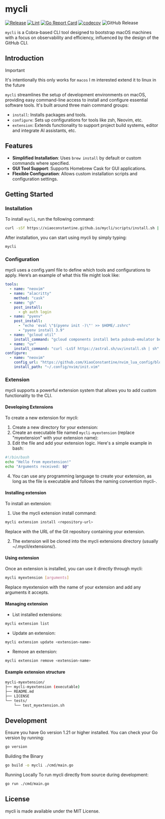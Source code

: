 # mycli


[![Release](https://github.com/XiaoConstantine/mycli/actions/workflows/release.yml/badge.svg)](https://github.com/XiaoConstantine/mycli/actions/workflows/release.yml)
[![Lint](https://github.com/XiaoConstantine/mycli/actions/workflows/lint.yml/badge.svg)](https://github.com/XiaoConstantine/mycli/actions/workflows/lint.yml)
[![Go Report Card](https://goreportcard.com/badge/github.com/XiaoConstantine/mycli)](https://goreportcard.com/report/github.com/XiaoConstantine/mycli)
[![codecov](https://codecov.io/gh/XiaoConstantine/mycli/graph/badge.svg?token=XL61J6R9T1)](https://codecov.io/gh/XiaoConstantine/mycli)
![GitHub Release](https://img.shields.io/github/v/release/XiaoConstantine/mycli)



`mycli` is a Cobra-based CLI tool designed to bootstrap macOS machines with a focus on observability and efficiency, influenced by the design of the GitHub CLI.


## Introduction

>[!IMPORTANT]
>It's intentionally this only works for `macos` I m interested extend it to linux in the future


`mycli` streamlines the setup of development environments on macOS, providing easy command-line access to install and configure essential software tools. It's built around three main command groups:

- `install`: Installs packages and tools.
- `configure`: Sets up configurations for tools like zsh, Neovim, etc.
- `extension`: Extends functionality to support project build systems, editor and integrate AI assistants, etc.

## Features

- **Simplified Installation**: Uses `brew install` by default or custom commands where specified.
- **GUI Tool Support**: Supports Homebrew Cask for GUI applications.
- **Flexible Configuration**: Allows custom installation scripts and configuration settings.

## Getting Started

### Installation

To install `mycli`, run the following command:

```bash
curl -sSf https://xiaoconstantine.github.io/mycli/scripts/install.sh | sh
```

After installation, you can start using mycli by simply typing:

```bash
mycli
```

### Configuration
mycli uses a config.yaml file to define which tools and configurations to apply. Here’s an example of what this file might look like:

```yaml
tools:
  - name: "neovim"
  - name: "alacritty"
    method: "cask"
  - name: "gh"
    post_install:
      - gh auth login
  - name: "pyenv"
    post_install:
      - "echo 'eval \"$(pyenv init -)\"' >> $HOME/.zshrc"
      - "pyenv install 3.9"
  - name: "gcloud util"
    install_command: "gcloud components install beta pubsub-emulator bq cloud_sql_proxy gke-gcloud-auth-plugin"
  - name: "uv"
    install_command: "curl -LsSf https://astral.sh/uv/install.sh | sh"
configure:
  - name: "neovim"
    config_url: "https://github.com/XiaoConstantine/nvim_lua_config/blob/master/init.lua"
    install_path: "~/.config/nvim/init.vim"
```

### Extension
mycli supports a powerful extension system that allows you to add custom functionality to the CLI.

#### Developing Extensions

To create a new extension for mycli:

1. Create a new directory for your extension:
2. Create an executable file named `mycli-myextension` (replace "myextension" with your extension name):
3. Edit the file and add your extension logic. Here's a simple example in bash:
```bash
#!/bin/bash
echo "Hello from myextension!"
echo "Arguments received: $@"
```
4. You can use any programming language to create your extension, as long as the file is executable and follows the naming convention mycli-<extensionname>.

#### Installing extension
To install an extension:

1. Use the mycli extension install command:
```bash
mycli extension install <repository-url>
```
Replace <repository-url> with the URL of the Git repository containing your extension.

2. The extension will be cloned into the mycli extensions directory (usually ~/.mycli/extensions/).

#### Using extension
Once an extension is installed, you can use it directly through mycli:
```bash
mycli myextension [arguments]
```

Replace myextension with the name of your extension and add any arguments it accepts.

#### Managing extension
* List installed extensions:
```bash
mycli extension list
```

* Update an extension:
```bash
mycli extension update <extension-name>
```

* Remove an extension:
```bash
mycli extension remove <extension-name>
```

#### Example extension structure
```bash
mycli-myextension/
├── mycli-myextension (executable)
├── README.md
├── LICENSE
└── tests/
    └── test_myextension.sh
```

## Development
Ensure you have Go version 1.21 or higher installed. You can check your Go version by running:

```bash
go version
```

Building the Binary

```bash
go build -o mycli ./cmd/main.go
```

Running Locally
To run mycli directly from source during development:

```bash
go run ./cmd/main.go
```

## License

mycli is made available under the MIT License.
